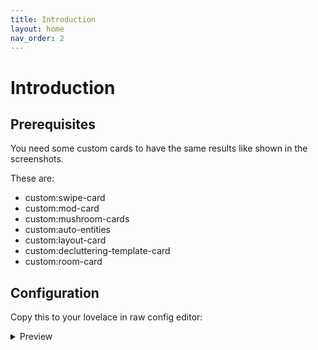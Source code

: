 ```yaml
---
title: Introduction
layout: home
nav_order: 2
---
```


# Introduction

## Prerequisites

You need some custom cards to have the same results like shown in the screenshots. 

These are:
 - custom:swipe-card
 - custom:mod-card
 - custom:mushroom-cards
 - custom:auto-entities
 - custom:layout-card
 - custom:decluttering-template-card
 - custom:room-card


## Configuration

Copy this to your lovelace in raw config editor: 

<details>
<summary>Preview</summary>

{% highlight ruby %}
{% raw %}
decluttering_templates:
  status_card:
    default:
      - area_filter_type: reject
      - light_filter_type: reject
      - switch_filter_type: reject
      - media_player_filter_type: reject
      - motion_filter_type: reject
      - door_filter_type: reject
      - climate_filter_type: reject
      - lock_filter_type: reject
      - vacuum_filter_type: reject
      - fan_filter_type: reject
      - light_title: Lights
      - media_player_title: Media
      - climate_title: Climate
      - switch_title: Switch
      - motion_title: Motion
      - window_title: Window
      - door_title: Door
      - lock_title: Lock
      - vacuum_title: Vacuum
      - fan_title: Fan
    card:
      type: custom:mod-card
      view_layout:
        grid-area: status
      card_mod:
        style:
          swipe-card:
            $: |
              .swiper-slide  {
                margin: 0px !important;
                width: 70px !important;
              }
          .: |
            ha-card {
              --ha-card-border-width: 0;
              border: solid 1px;
              border-color: var(--ha-card-border-color,var(--divider-color,#e0e0e0));
              background: var( --ha-card-background, var(--card-background-color, white));
            }   
      card:
        type: custom:swipe-card
        card_width: 18px
        parameters:
          slidesPerView: 4
        cards:
          - type: custom:mod-card
            card_mod:
              style:
                mushroom-entity-card$: |
                  ha-card {
                    padding: 10px 0px 10px 0px !important;
                  }          
            card:
              type: custom:mushroom-entity-card
              entity: person.[[person1]]
              icon_type: entity-picture
              layout: vertical
          - type: custom:mod-card
            card_mod:
              style:
                mushroom-entity-card$: |
                  ha-card {
                    padding: 10px 0px 10px 0px !important;
                  }          
            card:
              type: custom:mushroom-entity-card
              entity: person.[[person2]]
              icon_type: entity-picture
              layout: vertical
          - type: custom:auto-entities
            filter:
              template: >-
                {%- set entity_filter = '[[filter]]' -%} {%- set area_filter =
                '[[area_filter]]' -%} {%- set ns = namespace(entities_on = 0)
                -%} {%- set areas = states.light | selectattr('state','eq',
                'on') | [[light_filter_type]]attr('entity_id', 'in',
                entity_filter)  | map(attribute='entity_id') | map('area_name')
                | unique | reject('none') | [[area_filter_type]]('in',
                area_filter)  | list -%} {%- for area in areas  -%}
                  {%- set entity_filter = '[[filter]]' -%} {%- set area_filter =
                '[[area_filter]]' -%}
                  {% set entities = states.light | selectattr('state','eq', 'on') | selectattr('entity_id', 'in', area_entities(area)) | [[light_filter_type]]attr('entity_id', 'in', entity_filter)   | list -%}
                  {%- set ns.entities_on = ns.entities_on + entities  | length | int-%}
                {%- endfor -%}
                  {%- if ns.entities_on > 0 %}
                    x
                 {% endif %}
            show_empty: false
            card:
              type: custom:mod-card
              card_mod:
                style:
                  mushroom-template-card$: |
                    ha-card {padding: 10px 0px 10px 0px !important;}          
              card:
                type: custom:mushroom-template-card
                primary: '[[light_title]]'
                secondary: >-
                  {%- set entity_filter = '[[filter]]' -%} {%- set area_filter =
                  '[[area_filter]]' -%} {%- set ns = namespace(entities_on = 0)
                  -%} {%- set areas = states.light | selectattr('state','eq',
                  'on') | [[light_filter_type]]attr('entity_id', 'in',
                  entity_filter) | map(attribute='entity_id') | map('area_name')
                  | unique | reject('none') | [[area_filter_type]]('in',
                  area_filter)  | list -%} {%- for area in areas  -%}
                    {%- set entity_filter = '[[filter]]' -%}
                    {% set entities = states.light | selectattr('state','eq', 'on') | selectattr('entity_id', 'in', area_entities(area)) | [[light_filter_type]]attr('entity_id', 'in', entity_filter) | list -%}
                    {%- set ns.entities_on = ns.entities_on + entities  | length | int-%}
                  {%- endfor -%}
                    {{ns.entities_on}} an
                icon: mdi:lightbulb
                layout: vertical
                tap_action:
                  action: fire-dom-event
                  browser_mod:
                    service: browser_mod.popup
                    data:
                      title: '[[light_title]]'
                      content:
                        type: custom:mod-card
                        card_mod:
                          style:
                            .: |
                              ha-card {
                                --ha-card-border-width: 0;
                                --ha-card-background: none; } 
                        card:
                          type: custom:auto-entities
                          card:
                            type: entities
                          filter:
                            template: >-
                              {%- set entity_filter = '[[filter]]' -%} {%- set
                              area_filter = '[[area_filter]]' -%} {%- set ns =
                              namespace(entities_on = []) -%}     {%- set areas
                              = states.light | selectattr('state','eq', 'on') |
                              [[light_filter_type]]attr('entity_id', 'in',
                              entity_filter) | map(attribute='entity_id') |
                              map('area_name') | unique | reject('none') |
                              [[area_filter_type]]('in', area_filter)  | list
                              -%} {%- for area in areas  -%}
                                       {{{ 'type': 'custom:mushroom-title-card', 
                                       'title': area }}},
                                {%- set entity_filter = '[[filter]]' -%}
                                {% set entities = states.light | selectattr('state','eq', 'on') | selectattr('entity_id', 'in', area_entities(area)) | [[light_filter_type]]attr('entity_id', 'in', entity_filter) | list -%}
                                {%- set ns.entities_on = ns.entities_on + entities | map(attribute='entity_id') | list -%}
                                  {%- for entity in entities -%}
                                       {{{ 'type': 'custom:mushroom-light-card', 
                                       'entity': entity.entity_id,
                                       'use_light_color': 'true',
                                       'show_brightness_control': 'true',
                                       'show_color_control': 'true',
                                       'collapsible_controls': 'true',
                                       'show_color_temp_control': 'true' }}},
                                {%- endfor -%}
                              {%- endfor -%}
          - type: custom:auto-entities
            filter:
              template: >-
                {%- set entity_filter = '[[filter]]' -%} {%- set area_filter =
                '[[area_filter]]' -%} {%- set ns = namespace(entities_on = 0)
                -%} {%- set areas = states.switch | selectattr('state','eq',
                'on') | [[switch_filter_type]]attr('entity_id', 'in',
                entity_filter) | map(attribute='entity_id') | map('area_name') |
                unique | reject('none')  | [[area_filter_type]]('in',
                area_filter)  | list -%} {%- for area in areas  -%}
                  {%- set entity_filter = '[[filter]]' -%}
                  {% set entities = states.switch | selectattr('state','eq', 'on') | selectattr('entity_id', 'in', area_entities(area)) | [[switch_filter_type]]attr('entity_id', 'in', entity_filter) | list -%}
                  {%- set ns.entities_on = ns.entities_on + entities  | length | int-%}
                {%- endfor -%}
                  {%- if ns.entities_on > 0 %}
                    x
                 {% endif %}
            show_empty: false
            card:
              type: custom:mod-card
              card_mod:
                style:
                  mushroom-template-card$: |
                    ha-card {padding: 10px 0px 10px 0px !important;}          
              card:
                type: custom:mushroom-template-card
                primary: '[[switch_title]]'
                secondary: >-
                  {%- set entity_filter = '[[filter]]' -%} {%- set area_filter =
                  '[[area_filter]]' -%} {%- set ns = namespace(entities_on = 0)
                  -%} {%- set areas = states.switch | selectattr('state','eq',
                  'on') | [[switch_filter_type]]attr('entity_id', 'in',
                  entity_filter) | map(attribute='entity_id') | map('area_name')
                  | unique | reject('none')  | [[area_filter_type]]('in',
                  area_filter)  | list -%} {%- for area in areas  -%}
                    {%- set entity_filter = '[[filter]]' -%}
                    {% set entities = states.switch | selectattr('state','eq', 'on') | selectattr('entity_id', 'in', area_entities(area)) | [[switch_filter_type]]attr('entity_id', 'in', entity_filter) | list -%}
                    {%- set ns.entities_on = ns.entities_on + entities  | length | int-%}
                  {%- endfor -%}
                    {{ns.entities_on}} an
                icon: mdi:power-plug
                layout: vertical
                tap_action:
                  action: fire-dom-event
                  browser_mod:
                    service: browser_mod.popup
                    data:
                      title: '[[switch_title]]'
                      content:
                        type: custom:mod-card
                        card_mod:
                          style:
                            .: |
                              ha-card {
                                --ha-card-border-width: 0;
                                --ha-card-background: none; } 
                        card:
                          type: custom:auto-entities
                          card:
                            type: entities
                          filter:
                            template: >-
                              {%- set entity_filter = '[[filter]]' -%}  {%- set
                              area_filter = '[[area_filter]]' -%} {%- set ns =
                              namespace(entities_on = []) -%}     {%- set areas
                              = states.switch | selectattr('state','eq', 'on') |
                              [[switch_filter_type]]attr('entity_id', 'in',
                              entity_filter) | map(attribute='entity_id') |
                              map('area_name') | unique | reject('none') |
                              [[area_filter_type]]('in', area_filter)  | list
                              -%} {%- for area in areas  -%}
                                       {{{ 'type': 'custom:mushroom-title-card', 
                                       'title': area }}},
                                {%- set entity_filter = '[[filter]]' -%}
                                {% set entities = states.switch | selectattr('state','eq', 'on') | selectattr('entity_id', 'in', area_entities(area)) | [[switch_filter_type]]attr('entity_id', 'in', entity_filter) | list -%}
                                {%- set ns.entities_on = ns.entities_on + entities | map(attribute='entity_id') | list -%}
                                  {%- for entity in entities -%}
                                       {{{ 'type': 'custom:mushroom-entity-card', 
                                       'entity': entity.entity_id }}},
                                {%- endfor -%}
                              {%- endfor -%}
          - type: custom:auto-entities
            filter:
              template: >-
                {%- set entity_filter = '[[filter]]' -%} {%- set area_filter =
                '[[area_filter]]' -%} {%- set ns = namespace(entities_on = 0)
                -%} {%- set areas = states.media_player |
                selectattr('state','search', '(playing|on)') |
                [[media_player_filter_type]]attr('entity_id', 'in',
                entity_filter)  | map(attribute='entity_id') | map('area_name')
                | unique | reject('none') | [[area_filter_type]]('in',
                area_filter)  | list -%} {%- for area in areas  -%}
                  {%- set entity_filter = '[[filter]]' -%} {%- set area_filter =
                '[[area_filter]]' -%}
                  {% set entities = states.media_player | selectattr('state','search',
                '(playing|on)') | selectattr('entity_id', 'in',
                area_entities(area)) |
                [[media_player_filter_type]]attr('entity_id', 'in',
                entity_filter)   | list -%}
                  {%- set ns.entities_on = ns.entities_on + entities  | length | int-%}
                {%- endfor -%}
                  {%- if ns.entities_on > 0 %}
                    x
                 {% endif %}
            show_empty: false
            card:
              type: custom:mod-card
              card_mod:
                style:
                  mushroom-template-card$: |
                    ha-card {padding: 10px 0px 10px 0px !important;}          
              card:
                type: custom:mushroom-template-card
                primary: '[[media_player_title]]'
                secondary: >-
                  {%- set entity_filter = '[[filter]]' -%} {%- set area_filter =
                  '[[area_filter]]' -%} {%- set ns = namespace(entities_on = 0)
                  -%} {%- set areas = states.media_player |
                  selectattr('state','search', '(playing|on)') |
                  [[media_player_filter_type]]attr('entity_id', 'in',
                  entity_filter) | map(attribute='entity_id') | map('area_name')
                  | unique | reject('none') | [[area_filter_type]]('in',
                  area_filter)  | list -%} {%- for area in areas  -%}
                    {%- set entity_filter = '[[filter]]' -%}
                    {% set entities = states.media_player | selectattr('state','search',
                  '(playing|on)') | selectattr('entity_id', 'in',
                  area_entities(area)) |
                  [[media_player_filter_type]]attr('entity_id', 'in',
                  entity_filter) | list -%}
                    {%- set ns.entities_on = ns.entities_on + entities  | length | int-%}
                  {%- endfor -%}
                    {{ns.entities_on}} an
                icon: mdi:cast
                layout: vertical
                tap_action:
                  action: fire-dom-event
                  browser_mod:
                    service: browser_mod.popup
                    data:
                      title: '[[media_player_title]]'
                      content:
                        type: custom:mod-card
                        card_mod:
                          style:
                            .: |
                              ha-card {
                                --ha-card-border-width: 0;
                                --ha-card-background: none; } 
                        card:
                          type: custom:auto-entities
                          card:
                            type: entities
                          filter:
                            template: >-
                              {%- set entity_filter = '[[filter]]' -%} {%- set
                              area_filter = '[[area_filter]]' -%} {%- set ns =
                              namespace(entities_on = []) -%}     {%- set areas
                              = states.media_player |
                              selectattr('state','search', '(playing|on)') |
                              [[media_player_filter_type]]attr('entity_id',
                              'in', entity_filter) | map(attribute='entity_id')
                              | map('area_name') | unique | reject('none') |
                              [[area_filter_type]]('in', area_filter)  | list
                              -%} {%- for area in areas  -%}
                                       {{{ 'type': 'custom:mushroom-title-card', 
                                       'title': area }}},
                                {%- set entity_filter = '[[filter]]' -%}
                                {% set entities = states.media_player | selectattr('state','search',
                                '(playing|on)') | selectattr('entity_id', 'in', area_entities(area)) | [[media_player_filter_type]]attr('entity_id', 'in', entity_filter) | list -%}
                                {%- set ns.entities_on = ns.entities_on + entities | map(attribute='entity_id') | list -%}
                                  {%- for entity in entities -%}
                                       {{{ 'type': 'custom:mushroom-media-player-card', 
                                       'entity': entity.entity_id,
                                       'show_volume_level': 'true',
                                       'use_media_info': 'true',
                                       'collapsible_controls': 'true',
                                       'media_controls':
                                        ['on_off',
                                        'shuffle',
                                        'previous',
                                        'play_pause_stop',
                                        'next',
                                        'repeat'], 
                                       'volume_controls':
                                        ['volume_mute',
                                         'volume_set',
                                         'volume_buttons',],}}},
                                {%- endfor -%}
                              {%- endfor -%}
          - type: custom:auto-entities
            filter:
              template: >-
                {%- set entity_filter = '[[filter]]' -%} {%- set area_filter =
                '[[area_filter]]' -%} {%- set ns = namespace(entities_on = 0)
                -%} {%- set areas = states.binary_sensor|
                selectattr('state','eq', 'on') |
                [[motion_filter_type]]attr('entity_id', 'in', entity_filter)    
                | selectattr('attributes.device_class', 'defined') |
                selectattr('attributes.device_class', 'eq', 'motion') |
                map(attribute='entity_id') | map('area_name') | unique |
                reject('none')  | [[area_filter_type]]('in', area_filter)  |
                list -%} {%- for area in areas  -%}
                  {%- set entity_filter = '[[filter]]' -%}
                  {% set entities = states.binary_sensor | selectattr('state','eq', 'on') 
                  | selectattr('entity_id', 'in', area_entities(area)) | [[motion_filter_type]]attr('entity_id', 'in', entity_filter) 
                  | selectattr('attributes.device_class', 'defined')
                  | selectattr('attributes.device_class', 'eq', 'motion')| list -%}
                    {%- set ns.entities_on = ns.entities_on + entities  | length | int-%}
                  {%- endfor -%}
                    {%- if ns.entities_on > 0 %}
                      x
                  {% endif %}
            show_empty: false
            card:
              type: custom:mod-card
              card_mod:
                style:
                  mushroom-template-card$: |
                    ha-card {padding: 10px 0px 10px 0px !important;}          
              card:
                type: custom:mushroom-template-card
                primary: '[[motion_title]]'
                secondary: >-
                  {%- set entity_filter = '[[filter]]' -%} {%- set area_filter =
                  '[[area_filter]]' -%} {%- set ns = namespace(entities_on = 0)
                  -%} {%- set areas = states.binary_sensor |
                  selectattr('state','eq', 'on') |
                  [[motion_filter_type]]attr('entity_id', 'in', entity_filter) |
                  selectattr('attributes.device_class', 'defined') |
                  selectattr('attributes.device_class', 'eq', 'motion')|
                  map(attribute='entity_id') | map('area_name') | unique |
                  reject('none')  | [[area_filter_type]]('in', area_filter)  |
                  list -%} {%- for area in areas  -%}
                    {%- set entity_filter = '[[filter]]' -%}
                    {% set entities = states.binary_sensor | selectattr('state','eq', 'on') | selectattr('entity_id', 'in', area_entities(area)) | [[motion_filter_type]]attr('entity_id', 'in', entity_filter) | selectattr('attributes.device_class', 'defined')
                  | selectattr('attributes.device_class', 'eq', 'motion')| list
                  -%}
                    {%- set ns.entities_on = ns.entities_on + entities  | length | int-%}
                  {%- endfor -%}
                    {{ns.entities_on}} an
                icon: mdi:motion-sensor
                layout: vertical
                tap_action:
                  action: fire-dom-event
                  browser_mod:
                    service: browser_mod.popup
                    data:
                      title: '[[motion_title]]'
                      content:
                        type: custom:mod-card
                        card_mod:
                          style:
                            .: |
                              ha-card {
                                --ha-card-border-width: 0;
                                --ha-card-background: none; } 
                        card:
                          type: custom:auto-entities
                          card:
                            type: entities
                          filter:
                            template: >-
                              {%- set entity_filter = '[[filter]]' -%}  {%- set
                              area_filter = '[[area_filter]]' -%} {%- set ns =
                              namespace(entities_on = []) -%}     {%- set areas
                              = states.binary_sensor | selectattr('state','eq',
                              'on') | [[motion_filter_type]]attr('entity_id',
                              'in', entity_filter) |
                              selectattr('attributes.device_class', 'defined') |
                              selectattr('attributes.device_class', 'eq',
                              'motion')| map(attribute='entity_id') |
                              map('area_name') | unique | reject('none') |
                              [[area_filter_type]]('in', area_filter)  | list
                              -%} {%- for area in areas  -%}
                                       {{{ 'type': 'custom:mushroom-title-card', 
                                       'title': area }}},
                                {%- set entity_filter = '[[filter]]' -%}
                                {% set entities = states.binary_sensor | selectattr('state','eq', 'on') | selectattr('entity_id', 'in', area_entities(area)) | [[motion_filter_type]]attr('entity_id', 'in', entity_filter) | selectattr('attributes.device_class', 'defined')
                                | selectattr('attributes.device_class', 'eq', 'motion')| list -%}
                                {%- set ns.entities_on = ns.entities_on + entities | map(attribute='entity_id') | list -%}
                                  {%- for entity in entities -%}
                                       {{{ 'type': 'custom:mushroom-entity-card', 
                                       'entity': entity.entity_id }}},
                                {%- endfor -%}
                              {%- endfor -%}
          - type: custom:auto-entities
            filter:
              template: >-
                {%- set entity_filter = '[[filter]]' -%} {%- set area_filter =
                '[[area_filter]]' -%} {%- set ns = namespace(entities_on = 0)
                -%} {%- set areas = states.binary_sensor|
                selectattr('state','eq', 'on') |
                [[window_filter_type]]attr('entity_id', 'in', entity_filter)    
                | selectattr('attributes.device_class', 'defined') |
                selectattr('attributes.device_class', 'eq', 'window') |
                map(attribute='entity_id') | map('area_name') | unique |
                reject('none')  | [[area_filter_type]]('in', area_filter)  |
                list -%} {%- for area in areas  -%}
                  {%- set entity_filter = '[[filter]]' -%}
                  {% set entities = states.binary_sensor | selectattr('state','eq', 'on') | selectattr('entity_id', 'in', area_entities(area)) | [[window_filter_type]]attr('entity_id', 'in', entity_filter) | selectattr('attributes.device_class', 'defined')
                | selectattr('attributes.device_class', 'eq', 'window')| list
                -%}
                  {%- set ns.entities_on = ns.entities_on + entities  | length | int-%}
                {%- endfor -%}
                  {%- if ns.entities_on > 0 %}
                    x
                 {% endif %}
            show_empty: false
            card:
              type: custom:mod-card
              card_mod:
                style:
                  mushroom-template-card$: |
                    ha-card {padding: 10px 0px 10px 0px !important;}          
              card:
                type: custom:mushroom-template-card
                primary: '[[window_title]]'
                secondary: >-
                  {%- set entity_filter = '[[filter]]' -%} {%- set area_filter =
                  '[[area_filter]]' -%} {%- set ns = namespace(entities_on = 0)
                  -%} {%- set areas = states.binary_sensor |
                  selectattr('state','eq', 'on') |
                  [[window_filter_type]]attr('entity_id', 'in', entity_filter) |
                  selectattr('attributes.device_class', 'defined') |
                  selectattr('attributes.device_class', 'eq', 'window')|
                  map(attribute='entity_id') | map('area_name') | unique |
                  reject('none')  | [[area_filter_type]]('in', area_filter)  |
                  list -%} {%- for area in areas  -%}
                    {%- set entity_filter = '[[filter]]' -%}
                    {% set entities = states.binary_sensor | selectattr('state','eq', 'on') | selectattr('entity_id', 'in', area_entities(area)) | [[window_filter_type]]attr('entity_id', 'in', entity_filter) | selectattr('attributes.device_class', 'defined')
                  | selectattr('attributes.device_class', 'eq', 'window')| list
                  -%}
                    {%- set ns.entities_on = ns.entities_on + entities  | length | int-%}
                  {%- endfor -%}
                    {{ns.entities_on}} an
                icon: mdi:window-open-variant
                layout: vertical
                tap_action:
                  action: fire-dom-event
                  browser_mod:
                    service: browser_mod.popup
                    data:
                      title: '[[window_title]]'
                      content:
                        type: custom:mod-card
                        card_mod:
                          style:
                            .: |
                              ha-card {
                                --ha-card-border-width: 0;
                                --ha-card-background: none; } 
                        card:
                          type: custom:auto-entities
                          card:
                            type: entities
                          filter:
                            template: >-
                              {%- set entity_filter = '[[filter]]' -%}  {%- set
                              area_filter = '[[area_filter]]' -%} {%- set ns =
                              namespace(entities_on = []) -%}     {%- set areas
                              = states.binary_sensor | selectattr('state','eq',
                              'on') | [[window_filter_type]]attr('entity_id',
                              'in', entity_filter) |
                              selectattr('attributes.device_class', 'defined') |
                              selectattr('attributes.device_class', 'eq',
                              'window')| map(attribute='entity_id') |
                              map('area_name') | unique | reject('none') |
                              [[area_filter_type]]('in', area_filter)  | list
                              -%} {%- for area in areas  -%}
                                       {{{ 'type': 'custom:mushroom-title-card', 
                                       'title': area }}},
                                {%- set entity_filter = '[[filter]]' -%}
                                {% set entities = states.binary_sensor | selectattr('state','eq', 'on') | selectattr('entity_id', 'in', area_entities(area)) | [[window_filter_type]]attr('entity_id', 'in', entity_filter) | selectattr('attributes.device_class', 'defined')
                                | selectattr('attributes.device_class', 'eq', 'window')| list -%}
                                {%- set ns.entities_on = ns.entities_on + entities | map(attribute='entity_id') | list -%}
                                  {%- for entity in entities -%}
                                       {{{ 'type': 'custom:mushroom-entity-card', 
                                       'entity': entity.entity_id }}},
                                {%- endfor -%}
                              {%- endfor -%}
          - type: custom:auto-entities
            filter:
              template: >-
                {%- set entity_filter = '[[filter]]' -%} {%- set area_filter =
                '[[area_filter]]' -%} {%- set ns = namespace(entities_on = 0)
                -%} {%- set areas = states.binary_sensor|
                selectattr('state','eq', 'on') |
                [[door_filter_type]]attr('entity_id', 'in', entity_filter)     |
                selectattr('attributes.device_class', 'defined') |
                selectattr('attributes.device_class', 'eq', 'door') |
                map(attribute='entity_id') | map('area_name') | unique |
                reject('none')  | [[area_filter_type]]('in', area_filter)  |
                list -%} {%- for area in areas  -%}
                  {%- set entity_filter = '[[filter]]' -%}
                  {% set entities = states.binary_sensor | selectattr('state','eq', 'on') | selectattr('entity_id', 'in', area_entities(area)) | [[door_filter_type]]attr('entity_id', 'in', entity_filter) | selectattr('attributes.device_class', 'defined')
                | selectattr('attributes.device_class', 'eq', 'door')| list -%}
                  {%- set ns.entities_on = ns.entities_on + entities  | length | int-%}
                {%- endfor -%}
                  {%- if ns.entities_on > 0 %}
                    x
                 {% endif %}
            show_empty: false
            card:
              type: custom:mod-card
              card_mod:
                style:
                  mushroom-template-card$: |
                    ha-card {padding: 10px 0px 10px 0px !important;}          
              card:
                type: custom:mushroom-template-card
                primary: '[[door_title]]'
                secondary: >-
                  {%- set entity_filter = '[[filter]]' -%} {%- set area_filter =
                  '[[area_filter]]' -%} {%- set ns = namespace(entities_on = 0)
                  -%} {%- set areas = states.binary_sensor |
                  selectattr('state','eq', 'on') |
                  [[door_filter_type]]attr('entity_id', 'in', entity_filter) |
                  selectattr('attributes.device_class', 'defined') |
                  selectattr('attributes.device_class', 'eq', 'door')|
                  map(attribute='entity_id') | map('area_name') | unique |
                  reject('none')  | [[area_filter_type]]('in', area_filter)  |
                  list -%} {%- for area in areas  -%}
                    {%- set entity_filter = '[[filter]]' -%}
                    {% set entities = states.binary_sensor | selectattr('state','eq', 'on') | selectattr('entity_id', 'in', area_entities(area)) | [[door_filter_type]]attr('entity_id', 'in', entity_filter) | selectattr('attributes.device_class', 'defined')
                  | selectattr('attributes.device_class', 'eq', 'door')| list
                  -%}
                    {%- set ns.entities_on = ns.entities_on + entities  | length | int-%}
                  {%- endfor -%}
                    {{ns.entities_on}} an
                icon: mdi:door-open
                layout: vertical
                tap_action:
                  action: fire-dom-event
                  browser_mod:
                    service: browser_mod.popup
                    data:
                      title: '[[door_title]]'
                      content:
                        type: custom:mod-card
                        card_mod:
                          style:
                            .: |
                              ha-card {
                                --ha-card-border-width: 0;
                                --ha-card-background: none; } 
                        card:
                          type: custom:auto-entities
                          card:
                            type: entities
                          filter:
                            template: >-
                              {%- set entity_filter = '[[filter]]' -%}  {%- set
                              area_filter = '[[area_filter]]' -%} {%- set ns =
                              namespace(entities_on = []) -%}     {%- set areas
                              = states.binary_sensor | selectattr('state','eq',
                              'on') | [[door_filter_type]]attr('entity_id',
                              'in', entity_filter) |
                              selectattr('attributes.device_class', 'defined') |
                              selectattr('attributes.device_class', 'eq',
                              'door')| map(attribute='entity_id') |
                              map('area_name') | unique | reject('none') |
                              [[area_filter_type]]('in', area_filter)  | list
                              -%} {%- for area in areas  -%}
                                       {{{ 'type': 'custom:mushroom-title-card', 
                                       'title': area }}},
                                {%- set entity_filter = '[[filter]]' -%}
                                {% set entities = states.binary_sensor | selectattr('state','eq', 'on') | selectattr('entity_id', 'in', area_entities(area)) | [[door_filter_type]]attr('entity_id', 'in', entity_filter) | selectattr('attributes.device_class', 'defined')
                                | selectattr('attributes.device_class', 'eq', 'door')| list -%}
                                {%- set ns.entities_on = ns.entities_on + entities | map(attribute='entity_id') | list -%}
                                  {%- for entity in entities -%}
                                       {{{ 'type': 'custom:mushroom-entity-card', 
                                       'entity': entity.entity_id }}},
                                {%- endfor -%}
                              {%- endfor -%}
          - type: custom:auto-entities
            filter:
              template: >-
                {%- set entity_filter = '[[filter]]' -%} {%- set area_filter =
                '[[area_filter]]' -%} {%- set ns = namespace(entities_on = 0)
                -%} {%- set areas = states.climate
                |selectattr('attributes.hvac_action', 'eq','heating')
                 | [[climate_filter_type]]attr('entity_id', 'in',
                entity_filter) | map(attribute='entity_id') | map('area_name') |
                unique | reject('none')  | [[area_filter_type]]('in',
                area_filter)  | list -%} {%- for area in areas  -%}
                  {%- set entity_filter = '[[filter]]' -%}
                  {% set entities = states.climate |selectattr('attributes.hvac_action', 'eq','heating')
                  | selectattr('entity_id', 'in', area_entities(area)) | [[climate_filter_type]]attr('entity_id', 'in', entity_filter) | list -%}
                  {%- set ns.entities_on = ns.entities_on + entities  | length | int-%}
                {%- endfor -%}
                  {%- if ns.entities_on > 0 %}
                    x
                 {% endif %}
            show_empty: false
            card:
              type: custom:mod-card
              card_mod:
                style:
                  mushroom-template-card$: |
                    ha-card {padding: 10px 0px 10px 0px !important;}          
              card:
                type: custom:mushroom-template-card
                primary: '[[climate_title]]'
                secondary: >-
                  {%- set entity_filter = '[[filter]]' -%} {%- set area_filter =
                  '[[area_filter]]' -%} {%- set ns = namespace(entities_on = 0)
                  -%} {%- set areas = states.climate
                  |selectattr('attributes.hvac_action', 'eq','heating') |
                  [[climate_filter_type]]attr('entity_id', 'in', entity_filter)
                  | map(attribute='entity_id') | map('area_name') | unique |
                  reject('none')  | [[area_filter_type]]('in', area_filter)  |
                  list -%} {%- for area in areas  -%}
                    {%- set entity_filter = '[[filter]]' -%}
                    {% set entities = states.climate |selectattr('attributes.hvac_action', 'eq','heating') | selectattr('entity_id', 'in', area_entities(area)) | [[climate_filter_type]]attr('entity_id', 'in', entity_filter) | list -%}
                    {%- set ns.entities_on = ns.entities_on + entities  | length | int-%}
                  {%- endfor -%}
                    {{ns.entities_on}} an
                icon: mdi:thermometer-low
                layout: vertical
                tap_action:
                  action: fire-dom-event
                  browser_mod:
                    service: browser_mod.popup
                    data:
                      title: '[[climate_title]]'
                      content:
                        type: custom:mod-card
                        card_mod:
                          style:
                            .: |
                              ha-card {
                                --ha-card-border-width: 0;
                                --ha-card-background: none; } 
                        card:
                          type: custom:auto-entities
                          card:
                            type: entities
                          filter:
                            template: >-
                              {%- set entity_filter = '[[filter]]' -%}  {%- set
                              area_filter = '[[area_filter]]' -%} {%- set ns =
                              namespace(entities_on = []) -%}     {%- set areas
                              = states.climate
                              |selectattr('attributes.hvac_action',
                              'eq','heating') |
                              [[climate_filter_type]]attr('entity_id', 'in',
                              entity_filter) | map(attribute='entity_id') |
                              map('area_name') | unique | reject('none') |
                              [[area_filter_type]]('in', area_filter)  | list
                              -%} {%- for area in areas  -%}
                                       {{{ 'type': 'custom:mushroom-title-card', 
                                       'title': area }}},
                                {%- set entity_filter = '[[filter]]' -%}
                                {% set entities = states.climate |selectattr('attributes.hvac_action', 'eq','heating') | selectattr('entity_id', 'in', area_entities(area)) | [[climate_filter_type]]attr('entity_id', 'in', entity_filter) | list -%}
                                {%- set ns.entities_on = ns.entities_on + entities | map(attribute='entity_id') | list -%}
                                  {%- for entity in entities -%}
                                       {{{ 'type': 'custom:mushroom-climate-card', 
                                       'entity': entity.entity_id }}},
                                {%- endfor -%}
                              {%- endfor -%}    
          - type: custom:auto-entities
            filter:
              template: >-
                {%- set entity_filter = '[[filter]]' -%} {%- set area_filter =
                '[[area_filter]]' -%} {%- set ns = namespace(entities_on = 0)
                -%} {%- set areas = states.lock | selectattr('state','eq',
                'unlocked')
                 | [[lock_filter_type]]attr('entity_id', 'in',
                entity_filter) | map(attribute='entity_id') | map('area_name') |
                unique | reject('none')  | [[area_filter_type]]('in',
                area_filter)  | list -%} {%- for area in areas  -%}
                  {%- set entity_filter = '[[filter]]' -%}
                  {% set entities = states.lock | selectattr('state','eq', 'unlocked')
                  | selectattr('entity_id', 'in', area_entities(area)) | [[lock_filter_type]]attr('entity_id', 'in', entity_filter) | list -%}
                  {%- set ns.entities_on = ns.entities_on + entities  | length | int-%}
                {%- endfor -%}
                  {%- if ns.entities_on > 0 %}
                    x
                 {% endif %}
            show_empty: false
            card:
              type: custom:mod-card
              card_mod:
                style:
                  mushroom-template-card$: |
                    ha-card {padding: 10px 0px 10px 0px !important;}          
              card:
                type: custom:mushroom-template-card
                primary: '[[lock_title]]'
                secondary: >-
                  {%- set entity_filter = '[[filter]]' -%} {%- set area_filter =
                  '[[area_filter]]' -%} {%- set ns = namespace(entities_on = 0)
                  -%} {%- set areas = states.lock | selectattr('state','eq',
                  'unlocked') | [[lock_filter_type]]attr('entity_id', 'in',
                  entity_filter) | map(attribute='entity_id') | map('area_name')
                  | unique | reject('none')  | [[area_filter_type]]('in',
                  area_filter)  | list -%} {%- for area in areas  -%}
                    {%- set entity_filter = '[[filter]]' -%}
                    {% set entities = states.lock | selectattr('state','eq', 'unlocked') | selectattr('entity_id', 'in', area_entities(area)) | [[lock_filter_type]]attr('entity_id', 'in', entity_filter) | list -%}
                    {%- set ns.entities_on = ns.entities_on + entities  | length | int-%}
                  {%- endfor -%}
                    {{ns.entities_on}} an
                icon: mdi:lock-open
                layout: vertical
                tap_action:
                  action: fire-dom-event
                  browser_mod:
                    service: browser_mod.popup
                    data:
                      title: '[[lock_title]]'
                      content:
                        type: custom:mod-card
                        card_mod:
                          style:
                            .: |
                              ha-card {
                                --ha-card-border-width: 0;
                                --ha-card-background: none; } 
                        card:
                          type: custom:auto-entities
                          card:
                            type: entities
                          filter:
                            template: >-
                              {%- set entity_filter = '[[filter]]' -%}  {%- set
                              area_filter = '[[area_filter]]' -%} {%- set ns =
                              namespace(entities_on = []) -%}     {%- set areas
                              = states.lock | selectattr('state','eq',
                              'unlocked') |
                              [[lock_filter_type]]attr('entity_id', 'in',
                              entity_filter) | map(attribute='entity_id') |
                              map('area_name') | unique | reject('none') |
                              [[area_filter_type]]('in', area_filter)  | list
                              -%} {%- for area in areas  -%}
                                       {{{ 'type': 'custom:mushroom-title-card', 
                                       'title': area }}},
                                {%- set entity_filter = '[[filter]]' -%}
                                {% set entities = states.lock | selectattr('state','eq', 'unlocked') | selectattr('entity_id', 'in', area_entities(area)) | [[lock_filter_type]]attr('entity_id', 'in', entity_filter) | list -%}
                                {%- set ns.entities_on = ns.entities_on + entities | map(attribute='entity_id') | list -%}
                                  {%- for entity in entities -%}
                                       {{{ 'type': 'custom:mushroom-lock-card', 
                                       'entity': entity.entity_id }}},
                                {%- endfor -%}
                              {%- endfor -%}    
          - type: custom:auto-entities
            filter:
              template: >-
                {%- set entity_filter = '[[filter]]' -%} {%- set area_filter =
                '[[area_filter]]' -%} {%- set ns = namespace(entities_on = 0)
                -%} {%- set areas = states.vacuum | selectattr('state','eq',
                'cleaning')
                 | [[vacuum_filter_type]]attr('entity_id', 'in',
                entity_filter) | map(attribute='entity_id') | map('area_name') |
                unique | reject('none')  | [[area_filter_type]]('in',
                area_filter)  | list -%} {%- for area in areas  -%}
                  {%- set entity_filter = '[[filter]]' -%}
                  {% set entities = states.vacuum | selectattr('state','eq', 'cleaning')
                  | selectattr('entity_id', 'in', area_entities(area)) | [[vacuum_filter_type]]attr('entity_id', 'in', entity_filter) | list -%}
                  {%- set ns.entities_on = ns.entities_on + entities  | length | int-%}
                {%- endfor -%}
                  {%- if ns.entities_on > 0 %}
                    x
                 {% endif %}
            show_empty: false
            card:
              type: custom:mod-card
              card_mod:
                style:
                  mushroom-template-card$: |
                    ha-card {padding: 10px 0px 10px 0px !important;}          
              card:
                type: custom:mushroom-template-card
                primary: '[[vacuum_title]]'
                secondary: >-
                  {%- set entity_filter = '[[filter]]' -%} {%- set area_filter =
                  '[[area_filter]]' -%} {%- set ns = namespace(entities_on = 0)
                  -%} {%- set areas = states.vacuum | selectattr('state','eq',
                  'cleaning') | [[vacuum_filter_type]]attr('entity_id', 'in',
                  entity_filter) | map(attribute='entity_id') | map('area_name')
                  | unique | reject('none')  | [[area_filter_type]]('in',
                  area_filter)  | list -%} {%- for area in areas  -%}
                    {%- set entity_filter = '[[filter]]' -%}
                    {% set entities = states.vacuum | selectattr('state','eq', 'cleaning') | selectattr('entity_id', 'in', area_entities(area)) | [[vacuum_filter_type]]attr('entity_id', 'in', entity_filter) | list -%}
                    {%- set ns.entities_on = ns.entities_on + entities  | length | int-%}
                  {%- endfor -%}
                    {{ns.entities_on}} an
                icon: mdi:robot-vacuum
                layout: vertical
                tap_action:
                  action: fire-dom-event
                  browser_mod:
                    service: browser_mod.popup
                    data:
                      title: '[[vacuum_title]]'
                      content:
                        type: custom:mod-card
                        card_mod:
                          style:
                            .: |
                              ha-card {
                                --ha-card-border-width: 0;
                                --ha-card-background: none; } 
                        card:
                          type: custom:auto-entities
                          card:
                            type: entities
                          filter:
                            template: >-
                              {%- set entity_filter = '[[filter]]' -%}  {%- set
                              area_filter = '[[area_filter]]' -%} {%- set ns =
                              namespace(entities_on = []) -%}     {%- set areas
                              = states.vacuum | selectattr('state','eq',
                              'cleaning') |
                              [[vacuum_filter_type]]attr('entity_id', 'in',
                              entity_filter) | map(attribute='entity_id') |
                              map('area_name') | unique | reject('none') |
                              [[area_filter_type]]('in', area_filter)  | list
                              -%} {%- for area in areas  -%}
                                       {{{ 'type': 'custom:mushroom-title-card', 
                                       'title': area }}},
                                {%- set entity_filter = '[[filter]]' -%}
                                {% set entities = states.vacuum | selectattr('state','eq', 'cleaning') | selectattr('entity_id', 'in', area_entities(area)) | [[vacuum_filter_type]]attr('entity_id', 'in', entity_filter) | list -%}
                                {%- set ns.entities_on = ns.entities_on + entities | map(attribute='entity_id') | list -%}
                                  {%- for entity in entities -%}
                                       {{{ 'type': 'custom:mushroom-vacuum-card', 
                                       'entity': entity.entity_id }}},
                                {%- endfor -%}
                              {%- endfor -%}     
          - type: custom:auto-entities
            filter:
              template: >-
                {%- set entity_filter = '[[filter]]' -%} {%- set area_filter =
                '[[area_filter]]' -%} {%- set ns = namespace(entities_on = 0)
                -%} {%- set areas = states.fan | selectattr('state','eq', 'on')
                 | [[fan_filter_type]]attr('entity_id', 'in',
                entity_filter) | map(attribute='entity_id') | map('area_name') |
                unique | reject('none')  | [[area_filter_type]]('in',
                area_filter)  | list -%} {%- for area in areas  -%}
                  {%- set entity_filter = '[[filter]]' -%}
                  {% set entities = states.fan | selectattr('state','eq', 'on')
                  | selectattr('entity_id', 'in', area_entities(area)) | [[fan_filter_type]]attr('entity_id', 'in', entity_filter) | list -%}
                  {%- set ns.entities_on = ns.entities_on + entities  | length | int-%}
                {%- endfor -%}
                  {%- if ns.entities_on > 0 %}
                    x
                 {% endif %}
            show_empty: false
            card:
              type: custom:mod-card
              card_mod:
                style:
                  mushroom-template-card$: |
                    ha-card {padding: 10px 0px 10px 0px !important;}          
              card:
                type: custom:mushroom-template-card
                primary: '[[fan_title]]'
                secondary: >-
                  {%- set entity_filter = '[[filter]]' -%} {%- set area_filter =
                  '[[area_filter]]' -%} {%- set ns = namespace(entities_on = 0)
                  -%} {%- set areas = states.fan | selectattr('state','eq',
                  'on') | [[fan_filter_type]]attr('entity_id', 'in',
                  entity_filter) | map(attribute='entity_id') | map('area_name')
                  | unique | reject('none')  | [[area_filter_type]]('in',
                  area_filter)  | list -%} {%- for area in areas  -%}
                    {%- set entity_filter = '[[filter]]' -%}
                    {% set entities = states.fan | selectattr('state','eq', 'on') | selectattr('entity_id', 'in', area_entities(area)) | [[fan_filter_type]]attr('entity_id', 'in', entity_filter) | list -%}
                    {%- set ns.entities_on = ns.entities_on + entities  | length | int-%}
                  {%- endfor -%}
                    {{ns.entities_on}} an
                icon: mdi:fan
                layout: vertical
                tap_action:
                  action: fire-dom-event
                  browser_mod:
                    service: browser_mod.popup
                    data:
                      title: '[[fan_title]]'
                      content:
                        type: custom:mod-card
                        card_mod:
                          style:
                            .: |
                              ha-card {
                                --ha-card-border-width: 0;
                                --ha-card-background: none; } 
                        card:
                          type: custom:auto-entities
                          card:
                            type: entities
                          filter:
                            template: >-
                              {%- set entity_filter = '[[filter]]' -%}  {%- set
                              area_filter = '[[area_filter]]' -%} {%- set ns =
                              namespace(entities_on = []) -%}     {%- set areas
                              = states.fan | selectattr('state','eq', 'on') |
                              [[fan_filter_type]]attr('entity_id', 'in',
                              entity_filter) | map(attribute='entity_id') |
                              map('area_name') | unique | reject('none') |
                              [[area_filter_type]]('in', area_filter)  | list
                              -%} {%- for area in areas  -%}
                                       {{{ 'type': 'custom:mushroom-title-card', 
                                       'title': area }}},
                                {%- set entity_filter = '[[filter]]' -%}
                                {% set entities = states.fan | selectattr('state','eq', 'on') | selectattr('entity_id', 'in', area_entities(area)) | [[fan_filter_type]]attr('entity_id', 'in', entity_filter) | list -%}
                                {%- set ns.entities_on = ns.entities_on + entities | map(attribute='entity_id') | list -%}
                                  {%- for entity in entities -%}
                                       {{{ 'type': 'custom:mushroom-fan-card', 
                                       'entity': entity.entity_id }}},
                                {%- endfor -%}
                              {%- endfor -%}                              
                                        
  auto_room:
    default:
      - light_filter_type: reject
      - media_filter_type: reject
      - climate_filter_type: reject
      - switch_filter_type: reject
      - sensor_filter_type: reject
      - boolean_filter_type: reject
      - binary_filter_type: reject
      - vacuum_filter_type: reject
      - fan_filter_type: reject
      - select_filter_type: reject
      - light_title: Lights
      - media_title: Media
      - climate_title: Climate
      - switch_title: Switch
      - sensor_title: Sensor
      - boolean_title: Input Boolean
      - binary_title: Binary Sensor
      - vacuum_title: Vacuum
      - fan_title: Fan
      - select_title: Select
    card:
      type: custom:layout-card
      layout_type: grid
      layout:
        grid-template-columns: 100%
        grid-template-rows: auto
        grid-template-areas: |
          "lights"
          "media"
          "climate"
          "vacuum"
          "switch"
          "sensor"
          "binary" 
          "fan"
          "select"         
          "boolean"              
      cards:
        - type: custom:mod-card
          view_layout:
            grid-area: lights
          card_mod:
            style:
              layout-card:
                $: |
                  :host:before {
                  content: "[[light_title]]";               
                  color: #9b9b9b !important;
                  font-size: 1em !important;
                  font-weight: 600 !important;} 
              .: |
                :host {margin: 0px !important;}                    
          card:
            type: custom:auto-entities
            show_empty: false
            card:
              type: custom:layout-card
              layout_type: grid
              layout:
                grid-template-columns: repeat(4, minmax(0px, 1fr))
                mediaquery:
                  '(max-width: 600px)':
                    grid-template-columns: minmax(0px, 1fr)
                  '(max-width: 1000px)':
                    grid-template-columns: repeat(2, minmax(0px, 1fr))
                  '(max-width: 1200px)':
                    grid-template-columns: repeat(3, minmax(0px, 1fr))
            filter:
              template: >-
                {%- set entity_filter = '[[filter]]' %}  {%- set domains =
                states.light | selectattr('entity_id',
                'in',area_entities('[[area]]')) | map(attribute='domain')   |
                unique | list -%}   {%- for domain in domains  -%}        {% set
                entities = states   | selectattr('entity_id',
                'in',area_entities('[[area]]'))  | selectattr('domain', 'eq',
                domain)  | [[light_filter_type]]attr('entity_id', 'in',
                entity_filter) | list -%}                
                   {%- for entity in entities  -%}
                        {{{ 'type': 'custom:mushroom-light-card', 
                            'entity': entity.entity_id,
                            'use_light_color': 'true',
                            'show_brightness_control': 'true',
                            'show_color_control': 'true',
                            'collapsible_controls': 'true',
                            'show_color_temp_control': 'true', }}},
                   {%- endfor %}{%- endfor %}                 
        - type: custom:mod-card
          view_layout:
            grid-area: media
          card_mod:
            style:
              layout-card:
                $: |
                  :host:before {
                  content: "[[media_title]]";                
                  color: #9b9b9b !important;
                  font-size: 1em !important;
                  font-weight: 600 !important;} 
              .: |
                :host {margin: 0px !important;}                    
          card:
            type: custom:auto-entities
            show_empty: false
            card:
              type: custom:layout-card
              layout_type: grid
              layout:
                grid-template-columns: repeat(4, minmax(0px, 1fr))
                mediaquery:
                  '(max-width: 600px)':
                    grid-template-columns: minmax(0px, 1fr)
                  '(max-width: 1000px)':
                    grid-template-columns: repeat(2, minmax(0px, 1fr))
                  '(max-width: 1200px)':
                    grid-template-columns: repeat(3, minmax(0px, 1fr))
            filter:
              template: >-
                {%- set entity_filter = '[[filter]]' %}  {%- set domains =
                states.media_player | selectattr('entity_id',
                'in',area_entities('[[area]]')) | map(attribute='domain')   |
                unique | list -%}   {%- for domain in domains  -%}        {% set
                entities = states   | selectattr('entity_id',
                'in',area_entities('[[area]]'))  | selectattr('domain', 'eq',
                domain)  | [[media_filter_type]]attr('entity_id', 'in',
                entity_filter) | list -%}               
                   {%- for entity in entities  -%}
                        {{{ 'type': 'custom:mushroom-media-player-card',              
                            'entity': entity.entity_id,
                            'show_volume_level': 'true',
                            'use_media_info': 'true',
                            'collapsible_controls': 'true',
                            'icon_type': 'entity-picture',
                            'media_controls':
                             ['on_off',
                              'shuffle',
                              'previous',
                              'play_pause_stop',
                              'next',
                              'repeat'], 
                            'volume_controls':
                              ['volume_mute',
                              'volume_set',
                              'volume_buttons',],                 
                              }}},                 
                   {%- endfor %}{%- endfor %}  
        - type: custom:mod-card
          view_layout:
            grid-area: climate
          card_mod:
            style:
              layout-card:
                $: |
                  :host:before {
                  content: "[[climate_title]]";               
                  color: #9b9b9b !important;
                  font-size: 1em !important;
                  font-weight: 600 !important;} 
              .: |
                :host {margin: 0px !important;}                    
          card:
            type: custom:auto-entities
            show_empty: false
            card:
              type: custom:layout-card
              layout_type: grid
              layout:
                grid-template-columns: repeat(4, minmax(0px, 1fr))
                mediaquery:
                  '(max-width: 600px)':
                    grid-template-columns: minmax(0px, 1fr)
                  '(max-width: 1000px)':
                    grid-template-columns: repeat(2, minmax(0px, 1fr))
                  '(max-width: 1200px)':
                    grid-template-columns: repeat(3, minmax(0px, 1fr))
            filter:
              template: >-
                {%- set entity_filter = '[[filter]]' %}  {%- set domains =
                states.climate | selectattr('entity_id',
                'in',area_entities('[[area]]')) | map(attribute='domain')   |
                unique | list -%}   {%- for domain in domains  -%}        {% set
                entities = states   | selectattr('entity_id',
                'in',area_entities('[[area]]'))  | selectattr('domain', 'eq',
                domain)  | [[climate_filter_type]]attr('entity_id', 'in',
                entity_filter) | list -%}               
                   {%- for entity in entities  -%}
                        {{{ 'type': 'custom:mushroom-climate-card',              
                            'entity': entity.entity_id,
                            'fill_container': 'false',
                            'icon_type': 'icon',
                            'hvac_modes':
                              [ 'auto',
                               'heat_cool',
                               'heat',
                               'cool',
                               'dry',
                               'fan_only',
                               'off'],
                            'show_temperature_control': 'true',
                            'collapsible_controls': 'true'}}},                 
                   {%- endfor %}{%- endfor %} 
        - type: custom:mod-card
          view_layout:
            grid-area: switch
          card_mod:
            style:
              layout-card:
                $: |
                  :host:before {
                  content: "[[switch_title]]";              
                  color: #9b9b9b !important;
                  font-size: 1em !important;
                  font-weight: 600 !important;} 
              .: |
                :host {margin: 0px !important;}                    
          card:
            type: custom:auto-entities
            show_empty: false
            card:
              type: custom:layout-card
              layout_type: grid
              layout:
                grid-template-columns: repeat(4, minmax(0px, 1fr))
                mediaquery:
                  '(max-width: 600px)':
                    grid-template-columns: minmax(0px, 1fr)
                  '(max-width: 1000px)':
                    grid-template-columns: repeat(2, minmax(0px, 1fr))
                  '(max-width: 1200px)':
                    grid-template-columns: repeat(3, minmax(0px, 1fr))
            filter:
              template: >-
                {%- set filter = '[[filter]]' %}  {%- set domains =
                states.switch | selectattr('entity_id',
                'in',area_entities('[[area]]')) | map(attribute='domain')   |
                unique | list -%}   {%- for domain in domains  -%}        {% set
                entities = states   | selectattr('entity_id',
                'in',area_entities('[[area]]'))  | selectattr('domain', 'eq',
                domain)  | [[switch_filter_type]]attr('entity_id', 'in',
                filter)  | list -%}              
                   {%- for entity in entities  -%}
                        {{{ 'type': 'custom:mushroom-entity-card',              
                            'entity': entity.entity_id,
                            'tap_action':
                              {'action': 'toggle'},}}},                 
                   {%- endfor %}{%- endfor %}
        - type: custom:mod-card
          view_layout:
            grid-area: sensor
          card_mod:
            style:
              layout-card:
                $: |
                  :host:before {
                  content: "[[sensor_title]]";               
                  color: #9b9b9b !important;
                  font-size: 1em !important;
                  font-weight: 600 !important;} 
              .: |
                :host {margin: 0px !important;}                    
          card:
            type: custom:auto-entities
            show_empty: false
            card:
              type: custom:layout-card
              layout_type: grid
              layout:
                grid-template-columns: repeat(4, minmax(0px, 1fr))
                mediaquery:
                  '(max-width: 600px)':
                    grid-template-columns: minmax(0px, 1fr)
                  '(max-width: 1000px)':
                    grid-template-columns: repeat(2, minmax(0px, 1fr))
                  '(max-width: 1200px)':
                    grid-template-columns: repeat(3, minmax(0px, 1fr))
            filter:
              template: >-
                {%- set filter = '[[filter]]' %}  {%- set domains =
                states.sensor | selectattr('entity_id',
                'in',area_entities('[[area]]')) | map(attribute='domain')   |
                unique | list -%}   {%- for domain in domains  -%}        {% set
                entities = states   | selectattr('entity_id',
                'in',area_entities('[[area]]'))  | selectattr('domain', 'eq',
                domain)  | [[sensor_filter_type]]attr('entity_id', 'in',
                filter)  | list -%}              
                   {%- for entity in entities  -%}
                        {{{ 'type': 'custom:mushroom-entity-card',              
                            'entity': entity.entity_id}}},                 
                   {%- endfor %}{%- endfor %}    
        - type: custom:mod-card
          view_layout:
            grid-area: fan
          card_mod:
            style:
              layout-card:
                $: |
                  :host:before {
                  content: "[[fan_title]]";               
                  color: #9b9b9b !important;
                  font-size: 1em !important;
                  font-weight: 600 !important;} 
              .: |
                :host {margin: 0px !important;}                    
          card:
            type: custom:auto-entities
            show_empty: false
            card:
              type: custom:layout-card
              layout_type: grid
              layout:
                grid-template-columns: repeat(4, minmax(0px, 1fr))
                mediaquery:
                  '(max-width: 600px)':
                    grid-template-columns: minmax(0px, 1fr)
                  '(max-width: 1000px)':
                    grid-template-columns: repeat(2, minmax(0px, 1fr))
                  '(max-width: 1200px)':
                    grid-template-columns: repeat(3, minmax(0px, 1fr))
            filter:
              template: >-
                {%- set filter = '[[filter]]' %}  {%- set domains = states.fan |
                selectattr('entity_id', 'in',area_entities('[[area]]')) |
                map(attribute='domain')   | unique | list -%}   {%- for domain
                in domains  -%}        {% set entities = states   |
                selectattr('entity_id', 'in',area_entities('[[area]]'))  |
                selectattr('domain', 'eq', domain)  |
                [[fan_filter_type]]attr('entity_id', 'in', filter)  | list
                -%}              
                   {%- for entity in entities  -%}
                        {{{ 'type': 'custom:mushroom-fan-card',              
                            'entity': entity.entity_id,    
                             'icon_animation': 'true',
                             'fill_container': 'true',
                             'show_oscillate_control': 'true',
                             'show_percentage_control': 'true',
                             'collapsible_controls': 'true'}}}, 
                   {%- endfor %}{%- endfor %}      
        - type: custom:mod-card
          view_layout:
            grid-area: select
          card_mod:
            style:
              layout-card:
                $: |
                  :host:before {
                  content: "[[select_title]]";               
                  color: #9b9b9b !important;
                  font-size: 1em !important;
                  font-weight: 600 !important;} 
              .: |
                :host {margin: 0px !important;}                    
          card:
            type: custom:auto-entities
            show_empty: false
            card:
              type: custom:layout-card
              layout_type: grid
              layout:
                grid-template-columns: repeat(4, minmax(0px, 1fr))
                mediaquery:
                  '(max-width: 600px)':
                    grid-template-columns: minmax(0px, 1fr)
                  '(max-width: 1000px)':
                    grid-template-columns: repeat(2, minmax(0px, 1fr))
                  '(max-width: 1200px)':
                    grid-template-columns: repeat(3, minmax(0px, 1fr))
            filter:
              template: >-
                {%- set filter = '[[filter]]' %}  {%- set domains =
                states.select | selectattr('entity_id',
                'in',area_entities('[[area]]')) | map(attribute='domain')   |
                unique | list -%}   {%- for domain in domains  -%}        {% set
                entities = states   | selectattr('entity_id',
                'in',area_entities('[[area]]'))  | selectattr('domain', 'eq',
                domain)  | [[select_filter_type]]attr('entity_id', 'in',
                filter)  | list -%}              
                   {%- for entity in entities  -%}
                        {{{ 'type': 'custom:mushroom-entity-card',              
                            'entity': entity.entity_id}}},                 
                   {%- endfor %}{%- endfor %}       
        - type: custom:mod-card
          view_layout:
            grid-area: boolean
          card_mod:
            style:
              layout-card:
                $: |
                  :host:before {
                  content: "[[boolean_title]]";              
                  color: #9b9b9b !important;
                  font-size: 1em !important;
                  font-weight: 600 !important;} 
              .: |
                :host {margin: 0px !important;}                    
          card:
            type: custom:auto-entities
            show_empty: false
            card:
              type: custom:layout-card
              layout_type: grid
              layout:
                grid-template-columns: repeat(4, minmax(0px, 1fr))
                mediaquery:
                  '(max-width: 600px)':
                    grid-template-columns: minmax(0px, 1fr)
                  '(max-width: 1000px)':
                    grid-template-columns: repeat(2, minmax(0px, 1fr))
                  '(max-width: 1200px)':
                    grid-template-columns: repeat(3, minmax(0px, 1fr))
            filter:
              template: >-
                {%- set filter = '[[filter]]' %}  {%- set domains =
                states.input_boolean | selectattr('entity_id',
                'in',area_entities('[[area]]')) | map(attribute='domain')   |
                unique | list -%}   {%- for domain in domains  -%}        {% set
                entities = states   | selectattr('entity_id',
                'in',area_entities('[[area]]'))  | selectattr('domain', 'eq',
                domain)  | [[boolean_filter_type]]attr('entity_id', 'in',
                filter)  | list -%}              
                   {%- for entity in entities  -%}
                        {{{ 'type': 'custom:mushroom-entity-card',              
                            'entity': entity.entity_id}}},                 
                   {%- endfor %}{%- endfor %} 
        - type: custom:mod-card
          view_layout:
            grid-area: binary
          card_mod:
            style:
              layout-card:
                $: |
                  :host:before {
                  content: "[[binary_title]]";               
                  color: #9b9b9b !important;
                  font-size: 1em !important;
                  font-weight: 600 !important;} 
              .: |
                :host {margin: 0px !important;}                    
          card:
            type: custom:auto-entities
            show_empty: false
            card:
              type: custom:layout-card
              layout_type: grid
              layout:
                grid-template-columns: repeat(4, minmax(0px, 1fr))
                mediaquery:
                  '(max-width: 600px)':
                    grid-template-columns: minmax(0px, 1fr)
                  '(max-width: 1000px)':
                    grid-template-columns: repeat(2, minmax(0px, 1fr))
                  '(max-width: 1200px)':
                    grid-template-columns: repeat(3, minmax(0px, 1fr))
            filter:
              template: >-
                {%- set filter = '[[filter]]' %}  {%- set domains =
                states.binary_sensor | selectattr('entity_id',
                'in',area_entities('[[area]]')) | map(attribute='domain')   |
                unique | list -%}   {%- for domain in domains  -%}        {% set
                entities = states   | selectattr('entity_id',
                'in',area_entities('[[area]]'))  | selectattr('domain', 'eq',
                domain)  | [[binary_filter_type]]attr('entity_id', 'in',
                filter)  | list -%}              
                   {%- for entity in entities  -%}
                        {{{ 'type': 'custom:mushroom-entity-card',              
                            'entity': entity.entity_id}}},                 
                   {%- endfor %}{%- endfor %} 
        - type: custom:mod-card
          view_layout:
            grid-area: vacuum
          card_mod:
            style:
              layout-card:
                $: |
                  :host:before {
                  content: "[[vacuum_title]]";              
                  color: #9b9b9b !important;
                  font-size: 1em !important;
                  font-weight: 600 !important;}
              .: |
                :host {margin: 0px !important;}                    
          card:
            type: custom:auto-entities
            show_empty: false
            card:
              type: custom:layout-card
              layout_type: grid
              layout:
                grid-template-columns: repeat(4, minmax(0px, 1fr))
                mediaquery:
                  '(max-width: 600px)':
                    grid-template-columns: minmax(0px, 1fr)
                  '(max-width: 1000px)':
                    grid-template-columns: repeat(2, minmax(0px, 1fr))
                  '(max-width: 1200px)':
                    grid-template-columns: repeat(3, minmax(0px, 1fr))
            filter:
              template: >-
                {%- set filter = '[[filter]]' %}  {%- set domains =
                states.vacuum | selectattr('entity_id',
                'in',area_entities('[[area]]')) | map(attribute='domain')   |
                unique | list -%}   {%- for domain in domains  -%}        {% set
                entities = states   | selectattr('entity_id',
                'in',area_entities('[[area]]'))  | selectattr('domain', 'eq',
                domain)  | [[vacuum_filter_type]]attr('entity_id', 'in',
                filter)  | list -%}            
                   {%- for entity in entities  -%}
                        {{{ 'type': 'custom:mushroom-vacuum-card',              
                            'entity': entity.entity_id,
                            'fill_container': 'true',
                            'commands':
                              [ 'on_off',
                               'start_pause',
                               'stop',
                               'locate',
                               'clean_spot',
                               'return_home'],
                            'icon_animation': 'true'}}},                                              
                   {%- endfor %}{%- endfor %}     
  header_card:
    default:
      - weather: weather.openweathermap
      - greeting: Hello
      - greeting_morning: Good Morning
      - greeting_afternoon: Good Afternoon
      - greeting_evening: Good Evening
      - greeting_night: Good Night
      - monday: Monday
      - tuesday: Tuesday
      - wednesday: Wednesday
      - thursday: Thursday
      - friday: Friday
      - saturday: Saturday
      - sunday: Sunday
    card:
      type: custom:mod-card
      view_layout:
        grid-area: header2
      card:
        type: custom:layout-card
        layout_type: custom:grid-layout
        layout:
          grid-template-areas: |
            "weather weather weather"
            "greeting greeting day"      
        cards:
          - type: custom:mod-card
            view_layout:
              grid-area: weather
            card:
              type: custom:mushroom-chips-card
              chips:
                - type: weather
                  entity: '[[weather]]'
                  show_conditions: true
                  show_temperature: true
              alignment: center
          - type: custom:mod-card
            view_layout:
              grid-area: greeting
            card_mod:
              style:
                mushroom-title-card$: |
                  ha-card {
                    padding: 0px !important; 
                    margin-bottom: -10px;             
                  }          
                  .title {
                    font-size: 1.5rem !important;
                    font-weight: 500 !important;
                  }
                .: |
                  ha-card {
                    --ha-card-border-width: 0;
                    --ha-card-background: none;
                  }                       
            card:
              type: custom:mushroom-title-card
              title: |-
                {% set time = now().hour %}
                {% if (time >= 22) %}
                [[greeting_night]], {{user}}!
                {% elif (time >= 18) %}
                [[greeting_evening]], {{user}}!
                {% elif (time >= 12) %}
                [[greeting_afternoon]], {{user}}!
                {% elif (time >= 4) %}
                [[greeting_morning]], {{user}}!  
                {% elif (time <=  4) %}
                [[greeting_night]], {{user}}!               
                {% else %}
                [[greeting]], {{user}}!
                {% endif %}
          - type: custom:mod-card
            view_layout:
              grid-area: day
            card_mod:
              style:
                mushroom-template-card$: |
                  ha-card {
                    padding: 0px !important; 
                    text-align: end !important;;
                    margin-bottom: -10px;
                    margin-top: -5px;
                    --card-primary-font-size: 1.5rem !important;
                    --card-primary-font-weight: 600; 
                    --card-secondary-color: #9b9b9b !important;
                    --card-secondary-font-size: 1rem;
                  }   
                .: |
                  ha-card {
                      --ha-card-border-width: 0;
                      --ha-card-background: none;  
                    } 
                  @media (max-width: 1000px) {
                    :host{ display:none;}
                  }      
            card:
              type: custom:mushroom-template-card
              primary: '{{ now().strftime(''%H:%M'') }}'
              secondary: >-
                {% set Weekdays =
                ["[[monday]]","[[tuesday]]","[[wednesday]]","[[thursday]]","[[friday]]","[[saturday]]","[[sunday]]"]%}
                {{ Weekdays[now().weekday()] }}, {{ now().strftime('%d.%m.%Y')
                }}
  room_card:
    default:
      - climate: climate.study
    card:
      type: custom:room-card
      card_mod:
        style: |
          ha-card {
            min-height:160px;
          }
          .card-header .title{
              --mdc-icon-size: 55px;
          }
          .card-header{
              margin-bottom: auto;
          } 
          .entity span {
              font-size: 1.125rem !important;
              line-height: 1.75rem !important; 
              font-weight: 600;
              font-family: "Open Sans", sans-serif !important;
          }  
          .entities-row .entity {
              margin-top:-10px;
              margin-right:5px !important;
          }
          .entity span:last-child {
              font-size: 0.875rem !important;
              line-height: 1.25rem !important;
              color: rgb(155, 155, 155);
              font-family: "Open Sans", sans-serif !important;
          } 
          .entities-row:nth-child(3) .entity:nth-child(1):after{
              content: " - ";
          }      
          .entities-row:nth-child(4) span:last-child:before {
              content: " (";
          } 
          .entities-row:nth-child(4) span:last-child:after {
              content: "°C)";
          }     
          .card-header .entities-info-row{
              padding: 0px !important;
              right: 5px !important;
              top: 1px !important;
              flex-flow: column !important;
          }   
          .entities-info-row .entity.icon-entity {
            margin-bottom: -20px;
          }        
      tap_action:
        action: navigate
        navigation_path: /bourners-dashboard/[[path]]
      double_tap_action:
        action: call-service
        service: light.toggle
        data: {}
        target:
          entity_id: '[[light]]'
      title: null
      entity: null
      icon: '[[icon]]'
      show_icon: true
      info_entities:
        - entity: '[[light]]'
          show_icon: true
        - entity: '[[switch]]'
          show_icon: true
          icon: mdi:power-plug
          hide_if:
            conditions:
              - condition: equals
                entity: '[[switch]]'
                value: 'off'
        - entity: '[[motion]]'
          show_icon: true
          hide_if:
            conditions:
              - condition: equals
                entity: '[[motion]]'
                value: 'off'
        - entity: '[[vacuum]]'
          show_icon: true
          hide_if:
            conditions:
              - condition: equals
                entity: '[[vacuum]]'
                value: idle
              - condition: equals
                entity: '[[vacuum]]'
                value: docked
        - entity: '[[media]]'
          show_icon: true
          icon: mdi:speaker
          hide_if:
            conditions:
              - condition: equals
                entity: '[[media]]'
                value: idle
              - condition: equals
                entity: '[[media]]'
                value: paused
        - entity: '[[media_group]]'
          show_icon: true
          icon: mdi:speaker
          hide_if:
            conditions:
              - condition: equals
                entity: '[[media_group]]'
                value: 'off'
        - entity: '[[door]]'
          show_icon: true
          hide_if:
            conditions:
              - condition: equals
                entity: '[[door]]'
                value: 'off'
        - entity: '[[lock]]'
          show_icon: true
        - entity: '[[window]]'
          show_icon: true
          icon:
            state_on: mdi:window-open-variant
            state_off: mdi:window-closed-variant
      rows:
        - entities:
            - entity: sun.sun
              name: '[[room]]'
              show_icon: false
              show_name: true
              tap_action:
                action: none
        - entities:
            - entity: '[[temperature]]'
              show_name: false
              show_icon: false
              show_state: true
            - entity: '[[humidity]]'
              show_name: false
              show_icon: false
              show_state: true
        - entities:
            - entity: '[[climate]]'
              attribute: temperature
              show_icon: false
              show_name: false
              show_state: true
          hide_if:
            conditions:
              - condition: equals
                entity: '[[climate]]'
                attribute: hvac_action
                value: idle
              - condition: equals
                entity: '[[climate]]'
                attribute: hvac_action
                value: 'off'
{% endraw %}
{% endhighlight %}

</details>
